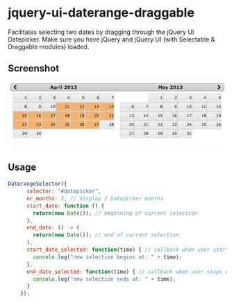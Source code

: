 jquery-ui-daterange-draggable
=============================

Facilitates selecting two dates by dragging through the jQuery UI Datepicker. 
Make sure you have jQuery and jQuery UI (with Selectable & Draggable modules) loaded.

Screenshot
----------

![screenshot of jquery-ui-daterange-draggable in action](screenshot.png)

Usage
-----

```JavaScript
DaterangeSelector({
      selector: "#datepicker", 
      nr_months: 2, // display 2 Datepicker months
      start_date: function () {
        return(new Date()); // beginning of current selection
      },
      end_date: () -> (
        return(new Date()); // end of current selection
      ),
      start_date_selected: function(time) { // callback when user starts dragging
        console.log("new selection begins at: " + time);
      },
      end_date_selected: function(time) { // callback when user stops dragging
        console.log("new selection ends at: " + time);
      }
    });
```
